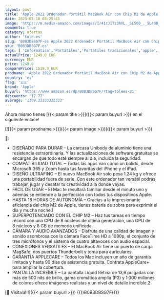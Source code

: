 ```yaml
---
layout: post
title: 'Apple 2022 Ordenador Portátil MacBook Air con Chip M2 de Apple: Pantalla Liquid Retina de 13 6 Pulgadas  8GB de RAM  256 GB de Almacenamiento SSD  Teclado retroiluminado  Color Blanco Estrella'
date: 2023-03-18 08:25:43
image: 'https://m.media-amazon.com/images/I/41cJITz3hVL._SL500_._SL400_.jpg'
comments: true
category: ofertas
author: 'tole.es'
slug: 'B0B3DBSG7F-es Apple 2022 Ordenador Portátil MacBook Air con Chip M2 de...'
sku: 'B0B3DBSG7F-es'
tags: [ 'Informática','Portátiles','Portátiles tradicionales','apple','🇪🇸', ]
actualPrice: 1249.0 EUR
currency: EUR
price: 1249.0
comparePrice: 1519.0 EUR
prodname: 'Apple 2022 Ordenador Portátil MacBook Air con Chip M2 de Apple: Pantalla Liquid Retina de 13 6 Pulgadas  8GB de RAM  256 GB de Almacenamiento SSD  Teclado retroiluminado  Color Blanco Estrella'
country: 'es'
flag: '🇪🇸'
brand: 'Apple'
buyurl: 'https://www.amazon.es/dp/B0B3DBSG7F/?tag=tolees-21'
descuento: '17.77'
average: '1309.33333333333'
---
```


Ahora mismo tienes [{{< param title >}}]({{< param buyurl >}}) en el siguiente enlace!

[![{{< param prodname >}}]({{< param image >}})]({{< param buyurl >}})

🔎:

- DISEÑADO PARA DURAR – La carcasa Unibody de aluminio tiene una resistencia extraordinaria. Y las actualizaciones de software gratuitas se encargan de que todo esté siempre al día, incluida la seguridad.
- COMPATIBILIDAD TOTAL – Todas las apps van como un bólido, desde Microsoft 365 y Zoom hasta tus favoritas del iPhone y el iPad.
- DISEÑO ULTRAFINO – El nuevo MacBook Air solo pesa 1,24 kg y ofrece una portabilidad fuera de serie. Con este ordenador tan versátil podrás trabajar, jugar y desatar tu creatividad allá donde vayas.
- FÁCIL DE USAR – El Mac te resultará familiar desde el minuto uno y además se entiende a la perfección con todos tus dispositivos Apple.
- HASTA 18 HORAS DE AUTONOMÍA – Gracias a la impresionante eficiencia del chip M2 de Apple, tienes batería de sobra para exprimir el día y mucha noche.1
- SUPERPOTENCIADO CON EL CHIP M2 – Haz tus tareas en tiempo récord con una CPU de 8 núcleos de última generación, una GPU de 8 núcleos y 8 GB de memoria unificada.
- CÁMARA Y AUDIO AVANZADOS – Disfruta de una calidad de imagen y sonido asombrosa con la cámara FaceTime HD a 1080p, el conjunto de tres micrófonos y el sistema de cuatro altavoces con audio espacial.
- CONEXIONES VERSÁTILES – El MacBook Air tiene un puerto de carga MagSafe, dos puertos Thunderbolt y toma para auriculares.
- GARANTÍA APPLECARE – Todos los Mac incluyen un año de garantía limitada y hasta 90 días de asistencia gratuita. Contrata AppleCare+ para ampliar la cobertura.
- PANTALLA INCREÍBLE – La pantalla Liquid Retina de 13,6 pulgadas con más de 500 nits de brillo, gama cromática amplia (P3) y 1.000 millones de colores ofrece imágenes realistas y un nivel de detalle increíble.2

[🛒 Visítala!!!]({{< param buyurl >}})
{{<world>}}B0B3DBSG7F{{</world>}}
